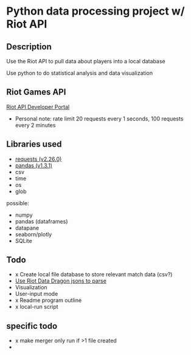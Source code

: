# Python data processing project w/ Riot API

## Description
Use the Riot API to pull data about players into a local database

Use python to do statistical analysis and data visualization 

## Riot Games API
[Riot API Developer Portal](https://developer.riotgames.com/apis)
  - Personal note: rate limit 20 requests every 1 seconds, 100 requests every 2 minutes

## Libraries used
  - [requests (v2.26.0)](https://docs.python-requests.org/en/master/)
  - [pandas (v1.3.1)](https://pandas.pydata.org/)
  - csv
  - time
  - os
  - glob
  
 possible:
  - numpy
  - pandas (dataframes)
  - datapane
  - seaborn/plotly
  - SQLite
    
    
## Todo
  - x Create local file database to store relevant match data (csv?)
  - [Use Riot Data Dragon jsons to parse](https://developer.riotgames.com/docs/lol#data-dragon)
  - Visualization
  - User-input mode
  - x Readme program outline
  - x local-run script
  
 
## specific todo
  - x make merger only run if >1 file created
  - 

